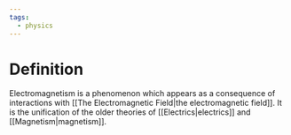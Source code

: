 ```yaml
---
tags:
  - physics
---
```

# Definition
Electromagnetism is a phenomenon which appears as a consequence of interactions with [[The Electromagnetic Field|the electromagnetic field]]. It is the unification of the older theories of [[Electrics|electrics]] and [[Magnetism|magnetism]].